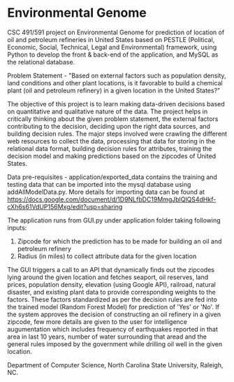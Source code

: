 # Environmental Genome

CSC 491/591 project on Environmental Genome for prediction of location of oil and petroleum refineries in United States based on PESTLE (Political, Economic, Social, Technical, Legal and Environmental) framework, using Python to develop the front & back-end of the application, and MySQL as the relational database.

Problem Statement - "Based on external factors such as population density, land conditions and other plant locations, is it favorable to build a chemical plant (oil and petroleum refinery) in a given location in the United States?"

The objective of this project is to learn making data-driven decisions based on quantitative and qualitative nature of the data. The project helps in critically thinking about the given problem statement, the external factors contributing to the decision, deciding upon the right data sources, and building decision rules. The major steps involved were crawling the different web resources to collect the data, processing that data for storing in the relational data format, building decision rules for attributes, training the decision model and making predictions based on the zipcodes of United States.

Data pre-requisites - application/exported_data contains the training and testing data that can be imported into the mysql database using addAllModelData.py. More details for importing data can be found at https://docs.google.com/document/d/1D9NLfbDC19MmgJblQlQS4dHkf-cXh6s61VdUP156Mxg/edit?usp=sharing

The application runs from GUI.py under application folder taking following inputs:
1. Zipcode for which the prediction has to be made for building an oil and petroleum refinery
2. Radius (in miles) to collect attribute data for the given location

The GUI triggers a call to an API that dynamically finds out the zipcodes lying around the given location and fetches seaport, oil reserves, land prices, population density, elevation (using Google API), railroad, natural disaster, and existing plant data to provide corresponding weights to the factors. These factors standardized as per the decision rules are fed into the trained model (Random Forest Model) for prediction of 'Yes' or 'No'. If the system approves the decision of constructing an oil refinery in a given zipcode, few more details are given to the user for intelligence augumentation which includes frequency of earthquakes reported in that area in last 10 years, number of water surrounding that aread and the general rules imposed by the government while drilling oil well in the given location.



Department of Computer Science,
North Carolina State University,
Raleigh, NC.




